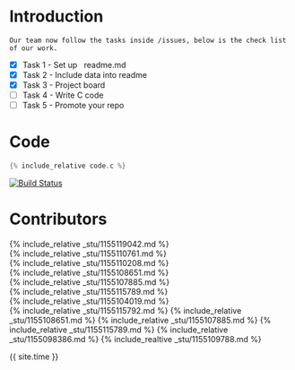 # Introduction

    Our team now follow the tasks inside /issues, below is the check list of our work.

- [x] Task 1 - Set up &nbsp; readme.md
- [X] Task 2 - Include data into readme
- [X] Task 3 - Project board
- [ ] Task 4 - Write C code
- [ ] Task 5 - Promote your repo

# Code
```c
{% include_relative code.c %}  
```
[![Build Status](https://travis-ci.org/csci3250-2019/project-team-d.svg?branch=master)](https://travis-ci.org/csci3250-2019/project-team-d)

# Contributors

{% include_relative _stu/1155119042.md %}  
{% include_relative _stu/1155110761.md %}  
{% include_relative _stu/1155110208.md %}  
{% include_relative _stu/1155108651.md %}  
{% include_relative _stu/1155107885.md %}  
{% include_relative _stu/1155115789.md %}  
{% include_relative _stu/1155104019.md %}  
{% include_relative _stu/1155115792.md %}
{% include_relative _stu/1155108651.md %}
{% include_relative _stu/1155107885.md %}
{% include_relative _stu/1155115789.md %} 
{% include_relative _stu/1155098386.md %}
{% include_realtive _stu/1155109788.md %}


{{ site.time }}
